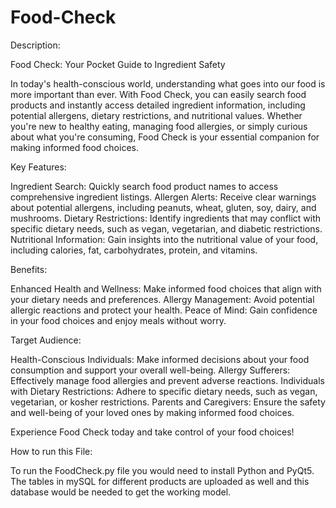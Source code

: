 # Food-Check
Description:

Food Check: Your Pocket Guide to Ingredient Safety

In today's health-conscious world, understanding what goes into our food is more important than ever. With Food Check, you can easily search food products and instantly access detailed ingredient information, including potential allergens, dietary restrictions, and nutritional values. Whether you're new to healthy eating, managing food allergies, or simply curious about what you're consuming, Food Check is your essential companion for making informed food choices.

Key Features:

Ingredient Search: Quickly search food product names to access comprehensive ingredient listings.
Allergen Alerts: Receive clear warnings about potential allergens, including peanuts, wheat, gluten, soy, dairy, and mushrooms.
Dietary Restrictions: Identify ingredients that may conflict with specific dietary needs, such as vegan, vegetarian, and diabetic restrictions.
Nutritional Information: Gain insights into the nutritional value of your food, including calories, fat, carbohydrates, protein, and vitamins.

Benefits:

Enhanced Health and Wellness: Make informed food choices that align with your dietary needs and preferences.
Allergy Management: Avoid potential allergic reactions and protect your health.
Peace of Mind: Gain confidence in your food choices and enjoy meals without worry.

Target Audience:

Health-Conscious Individuals: Make informed decisions about your food consumption and support your overall well-being.
Allergy Sufferers: Effectively manage food allergies and prevent adverse reactions.
Individuals with Dietary Restrictions: Adhere to specific dietary needs, such as vegan, vegetarian, or kosher restrictions.
Parents and Caregivers: Ensure the safety and well-being of your loved ones by making informed food choices.

Experience Food Check today and take control of your food choices!

How to run this File:

To run the FoodCheck.py file you would need to install Python and PyQt5. The tables in mySQL for different products are uploaded as well and this database would be needed to get the working model.
